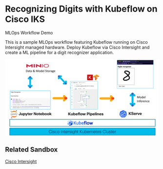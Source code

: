 Recognizing Digits with Kubeflow on Cisco IKS
=====================================
MLOps Workflow Demo

This is a sample MLOps workflow featuring Kubeflow running on Cisco Intersight managed hardware. Deploy Kubeflow via Cisco Intersight and create a ML pipeline for a digit recognizer application.

![](images/app-overview.png)

## Related Sandbox
[Cisco Intersight](https://devnetsandbox.cisco.com/RM/Diagram/Index/a63216d2-e891-4856-9f27-309ca61ec862?diagramType=Topology)